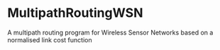 # MultipathRoutingWSN
A multipath routing program for Wireless Sensor Networks based on a normalised link cost function
